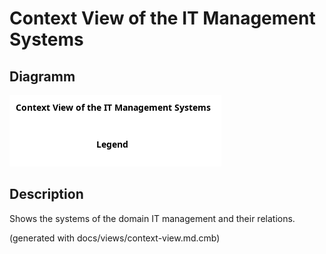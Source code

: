 # Context View of the IT Management Systems

## Diagramm
![Context View of the IT Management Systems](../../mybank/it-management/context-view.png)

## Description
Shows the systems of the domain IT management and their relations.


(generated with docs/views/context-view.md.cmb)
